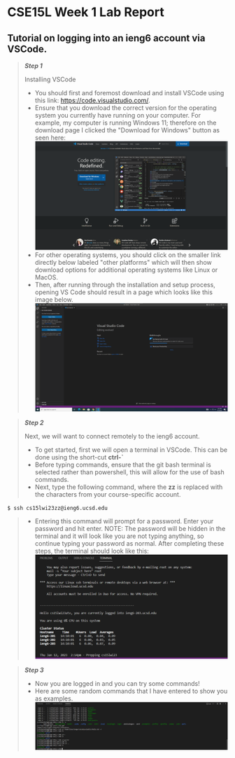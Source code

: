 # CSE15L Week 1 Lab Report
## Tutorial on logging into an ieng6 account via VSCode.
> ***Step 1***
> 
> Installing VSCode
> * You should first and foremost download and install VSCode using this link: https://code.visualstudio.com/. 
> * Ensure that you download the correct version for the operating system you currently have running on your computer. For example, my computer is running Windows 11; therefore on the download page I clicked the "Download for Windows" button as seen here:
![Image](images/vswin.png)
> * For other operating systems, you should click on the smaller link directly below labeled "other platforms" which will then show download options for additional operating systems like Linux or MacOS.
> * Then, after running through the installation and setup process, opening VS Code should result in a page which looks like this image below.
![Image](images/vscode.png)

> ***Step 2***
> 
> Next, we will want to connect remotely to the ieng6 account.
> * To get started, first we will open a terminal in VSCode. This can be done using the short-cut **ctrl-\`**
> * Before typing commands, ensure that the git bash terminal is selected rather than powershell, this will allow for the use of bash commands.
> * Next, type the following command, where the **zz** is replaced with the characters from your course-specific account.
```
$ ssh cs15lwi23zz@ieng6.ucsd.edu
```
> * Entering this command will prompt for a password. Enter your password and hit enter.
> NOTE: The password will be hidden in the terminal and it will look like you are not typing anything, so continue typing your password as normal.
> After completing these steps, the terminal should look like this:
![Image](loggedin.png)

> ***Step 3***
> * Now you are logged in and you can try some commands!
> * Here are some random commands that I have entered to show you as examples.
![Image](usingcommands.png)

